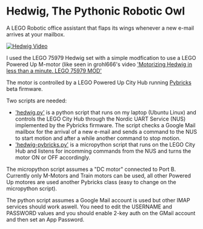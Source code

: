 # Hedwig, The Pythonic Robotic Owl

A LEGO Robotic office assistant that flaps its wings whenever a new e-mail arrives at your mailbox.

[![Hedwig Video](https://img.youtube.com/vi/VQ_j7HJwABw/0.jpg)](https://www.youtube.com/watch?v=VQ_j7HJwABw)

I used the LEGO 75979 Hedwig set with a simple modfication to use a LEGO Powered Up M-motor (like seen in 
grohl666's video  ['Motorizing Hedwig in less than a minute. LEGO 75979 MOD'](https://youtu.be/mgUnu70IjcI)

The motor is controlled by a LEGO Powered Up City Hub running [Pybricks](https://pybricks.com) beta firmware.

Two scripts are needed:
- ['hedwig.py'](https://github.com/JorgePe/randomideas/blob/master/Hedwig/hedwig-pybricks.py) is a python script that runs on my laptop (Ubuntu Linux)
and controls the LEGO City Hub through the Nordic UART Service (NUS) implemented by the Pybricks firmware. The script checks a Google Mail mailbox for
the arrival of a new e-mail and sends a command to the NUS to start motion and after a while another command to stop motion.
- ['hedwig-pybricks.py'](https://github.com/JorgePe/randomideas/blob/master/Hedwig/hedwig-pybricks.py) is a micropython script that runs on the LEGO
City Hub and listens for incomming commands from the NUS and turns the motor ON or OFF accordingly.

The micropython script assumes a "DC motor" connected to Port B. Currently only M-Motors and Train motors can be used, all other Powered Up motores
are used another Pybricks class (easy to change on the micropython script).

The python script assumes a Google Mail account is used but other IMAP services should work aswell. You need to edit the USERNAME and PASSWORD
values and you should enable 2-key auth on the GMail account and then set an App Password.
